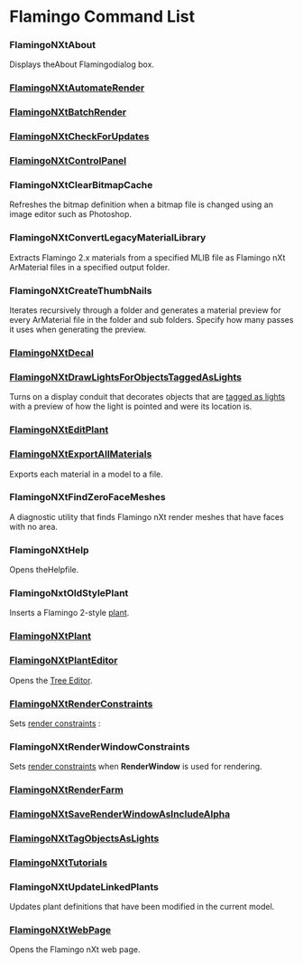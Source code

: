 ---
---


# Flamingo Command List

### FlamingoNXtAbout
Displays theAbout Flamingodialog box.

###  [FlamingoNXtAutomateRender](../render/automate-rendering.html#flamingonxtautomaterender) 

###  [FlamingoNXtBatchRender](../render/automate-rendering.html#batch-render) 

###  [FlamingoNXtCheckForUpdates](http://nxt.flamingo3d.com/) 

###  [FlamingoNXtControlPanel](welcome.html#control-panel) 

### FlamingoNXtClearBitmapCache
Refreshes the bitmap definition when a bitmap file is changed using an image editor such as Photoshop.

### FlamingoNXtConvertLegacyMaterialLibrary
Extracts Flamingo 2.x materials from a specified MLIB file as Flamingo nXt ArMaterial files in a specified output folder.

### FlamingoNXtCreateThumbNails
Iterates recursively through a folder and generates a material preview for every ArMaterial file in the folder and sub folders. Specify how many passes it uses when generating the preview.

###  [FlamingoNXtDecal](../objectproperties/properties-decal.html) 

###  [FlamingoNXtDrawLightsForObjectsTaggedAsLights](../lighting/lights-tab.html#tag-objects-as-lights) 
Turns on a display conduit that decorates objects that are [tagged as lights](../lighting/lights-tab.html#tag-objects-as-lights) with a preview of how the light is pointed and were its location is.

###  [FlamingoNXtEditPlant](../plants/plants.html) 

###  [FlamingoNXtExportAllMaterials](../materials/materials-tab.html#exportallmaterials) 
Exports each material in a model to a file.

### FlamingoNXtFindZeroFaceMeshes
A diagnostic utility that finds Flamingo nXt render meshes that have faces with no area.

### FlamingoNXtHelp
Opens theHelpfile.

### FlamingoNxtOldStylePlant
Inserts a Flamingo 2-style [plant](../plants/plants.html).

###  [FlamingoNXtPlant](../plants/plants.html) 

###  [FlamingoNXtPlantEditor](../plants/plants.html) 
Opens the [Tree Editor](../plants/plants.html).

###  [FlamingoNXtRenderConstraints](../render/documentproperties-flamingo.html#render-constraints) 
Sets [render constraints](../render/documentproperties-flamingo.html#render-constraints) :

### FlamingoNXtRenderWindowConstraints
Sets [render constraints](../render/documentproperties-flamingo.html#render-constraints) when **RenderWindow** is used for rendering.

###  [FlamingoNXtRenderFarm](../render/automate-rendering.html#render-farm) 

###  [FlamingoNXtSaveRenderWindowAsIncludeAlpha](../render/render-window.html#save-with-alpha-channel) 

###  [FlamingoNXtTagObjectsAsLights](../lighting/lights-tab.html#tag-objects-as-lights) 

###  [FlamingoNXtTutorials](http://nxt.flamingo3d.com/page/tutorials-and-documentation) 

### FlamingoNXtUpdateLinkedPlants
Updates plant definitions that have been modified in the current model.

###  [FlamingoNXtWebPage](http://nxt.flamingo3d.com/) 
Opens the Flamingo nXt web page.
&#160;
